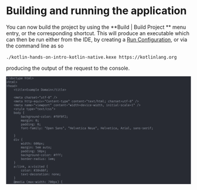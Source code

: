 # Building and running the application

You can now build the project by using the **Build | Build Project ** menu entry, or the corresponding shortcut. This will produce an executable which can then be run
either from the IDE, by creating a [Run Configuration](https://www.jetbrains.com/help/idea/creating-and-editing-run-debug-configurations.html), or via the command line as so

```
./kotlin-hands-on-intro-kotlin-native.kexe https://kotlinlang.org

```

producing the output of the request to the console.


![output](./assets/output.png)